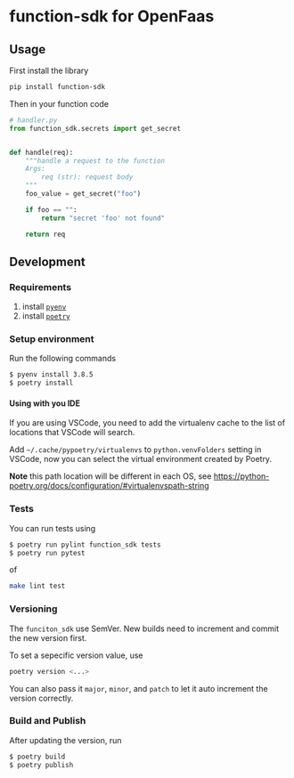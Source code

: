 # function-sdk for OpenFaas

## Usage
First install the library
```sh
pip install function-sdk
```

Then in your function code

```py
# handler.py
from function_sdk.secrets import get_secret


def handle(req):
    """handle a request to the function
    Args:
        req (str): request body
    """
    foo_value = get_secret("foo")

    if foo == "":
        return "secret 'foo' not found"

    return req
```

## Development

### Requirements
1. install [`pyenv`](https://github.com/pyenv/pyenv)
2. install [`poetry`](https://python-poetry.org/docs/)


### Setup environment

Run the following commands

```sh
$ pyenv install 3.8.5
$ poetry install
```

#### Using with you IDE
If you are using VSCode, you need to add the virtualenv cache to the list of locations that VSCode will search.

Add `~/.cache/pypoetry/virtualenvs` to `python.venvFolders` setting in VSCode, now you can select the virtual environment created by Poetry.

**Note** this path location will be different in each OS, see https://python-poetry.org/docs/configuration/#virtualenvspath-string


### Tests

You can run tests using

```sh
$ poetry run pylint function_sdk tests
$ poetry run pytest
```

of

```sh
make lint test
```

### Versioning

The `funciton_sdk` use SemVer. New builds need to increment and commit the new version first.

To set a sepecific version value, use

```sh
poetry version <...>
```
You can also pass it `major`, `minor`, and `patch` to let it auto increment the version correctly.


### Build and Publish
After updating the version, run

```sh
$ poetry build
$ poetry publish
```
